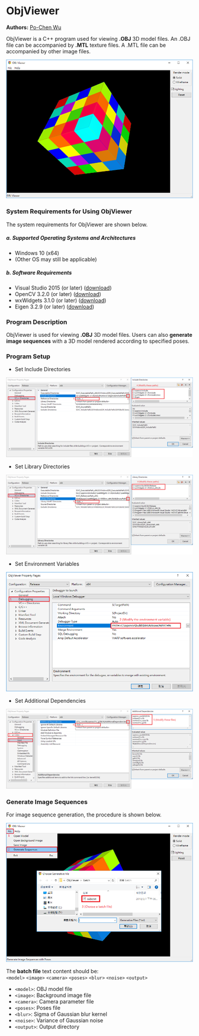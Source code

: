 # ObjViewer
**Authors:** [Po-Chen Wu](http://media.ee.ntu.edu.tw/personal/pcwu/)

ObjViewer is a C++ program used for viewing **.OBJ** 3D model files. An .OBJ file can be accompanied by **.MTL** texture files. A .MTL file can be accompanied by other image files.

![alt text](https://raw.githubusercontent.com/pcwu0329/ObjViewer/master/image/ObjViewer.png)

### System Requirements for Using ObjViewer

The system requirements for ObjViewer are shown below.

##### a. Supported Operating Systems and Architectures
* Windows 10 (x64)
* (Other OS may still be applicable)

##### b. Software Requirements
* Visual Studio 2015 (or later) ([download](https://www.visualstudio.com/))
* OpenCV 3.2.0 (or later) ([download](https://opencv.org/releases.html))
* wxWidgets 3.1.0 (or later) ([download](https://www.wxwidgets.org/))
* Eigen 3.2.9 (or later) ([download](http://eigen.tuxfamily.org/index.php?title=Main_Page))

### Program Description
ObjViewer is used for viewing **.OBJ** 3D model files. Users can also **generate image sequences** with a 3D model rendered according to specified poses.

### Program Setup
* Set Include Directories

![alt text](https://raw.githubusercontent.com/pcwu0329/ObjViewer/master/image/IncDir.png)

* Set Library Directories

![alt text](https://raw.githubusercontent.com/pcwu0329/ObjViewer/master/image/LibDir.png)

* Set Environment Variables

![alt text](https://raw.githubusercontent.com/pcwu0329/ObjViewer/master/image/EnvVar.png)

* Set Additional Dependencies

![alt text](https://raw.githubusercontent.com/pcwu0329/ObjViewer/master/image/AddDep.png)

### Generate Image Sequences

For image sequence generation, the procedure is shown below.

![alt text](https://raw.githubusercontent.com/pcwu0329/ObjViewer/master/image/Batch.png)

The **batch file** text content should be:  
`<model>` `<image>` `<camera>` `<poses>` `<blur>` `<noise>` `<output>`
* `<model>`: OBJ model file
* `<image>`: Background image file
* `<camera>`: Camera parameter file
* `<poses>`: Poses file
* `<blur>`: Sigma of Gaussian blur kernel
* `<noise>`: Variance of Gaussian noise
* `<output>`: Output directory


